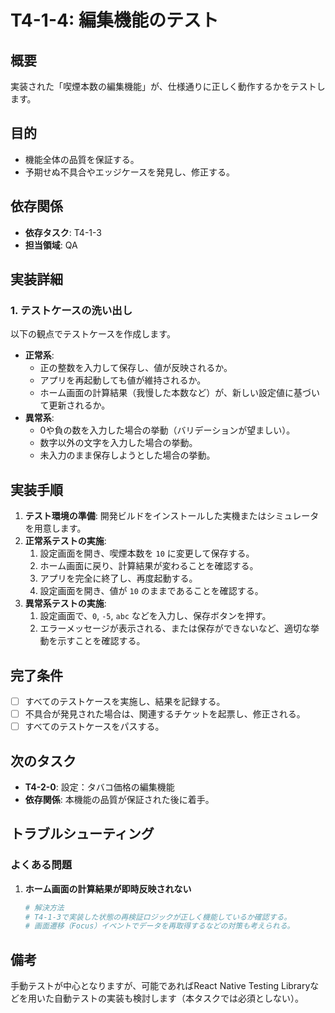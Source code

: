 # T4-1-4: 編集機能のテスト

## 概要

実装された「喫煙本数の編集機能」が、仕様通りに正しく動作するかをテストします。

## 目的

- 機能全体の品質を保証する。
- 予期せぬ不具合やエッジケースを発見し、修正する。

## 依存関係

- **依存タスク**: T4-1-3
- **担当領域**: QA

## 実装詳細

### 1. テストケースの洗い出し
以下の観点でテストケースを作成します。
- **正常系**:
    - 正の整数を入力して保存し、値が反映されるか。
    - アプリを再起動しても値が維持されるか。
    - ホーム画面の計算結果（我慢した本数など）が、新しい設定値に基づいて更新されるか。
- **異常系**:
    - 0や負の数を入力した場合の挙動（バリデーションが望ましい）。
    - 数字以外の文字を入力した場合の挙動。
    - 未入力のまま保存しようとした場合の挙動。

## 実装手順

1. **テスト環境の準備**: 開発ビルドをインストールした実機またはシミュレータを用意します。
2. **正常系テストの実施**:
    1. 設定画面を開き、喫煙本数を `10` に変更して保存する。
    2. ホーム画面に戻り、計算結果が変わることを確認する。
    3. アプリを完全に終了し、再度起動する。
    4. 設定画面を開き、値が `10` のままであることを確認する。
3. **異常系テストの実施**:
    1. 設定画面で、`0`, `-5`, `abc` などを入力し、保存ボタンを押す。
    2. エラーメッセージが表示される、または保存ができないなど、適切な挙動を示すことを確認する。

## 完了条件

- [ ] すべてのテストケースを実施し、結果を記録する。
- [ ] 不具合が発見された場合は、関連するチケットを起票し、修正される。
- [ ] すべてのテストケースをパスする。

## 次のタスク

- **T4-2-0**: 設定：タバコ価格の編集機能
- **依存関係**: 本機能の品質が保証された後に着手。

## トラブルシューティング

### よくある問題

1. **ホーム画面の計算結果が即時反映されない**

   ```bash
   # 解決方法
   # T4-1-3で実装した状態の再検証ロジックが正しく機能しているか確認する。
   # 画面遷移（Focus）イベントでデータを再取得するなどの対策も考えられる。
   ```

## 備考

手動テストが中心となりますが、可能であればReact Native Testing Libraryなどを用いた自動テストの実装も検討します（本タスクでは必須としない）。
